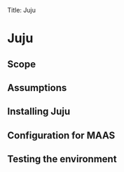 Title: Juju

# Juju

## Scope

## Assumptions

## Installing Juju

## Configuration for MAAS

## Testing the environment

